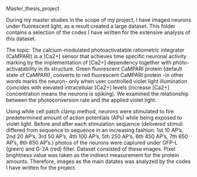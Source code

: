 Master_thesis_project

During my master studies in the scope of my project, I have imaged neurons under fluorescent light, as a result created a large dataset. This folder contains a selection of the codes I have written for the extensive analysis of this dataset.

The topic: The calcium-modulated photoactivatable ratiometric integrator (CaMPARI) is a [Ca2+] sensor that achieves time specific neuronal activity marking by the implementation of [Ca2+] dependency together with photo-activatability in its structure. Green fluorescent CaMPARI protein (default state of CaMPARI), converts to red fluorescent CaMPARI protein -in other words marks the neuron- only when user controlled violet light illumination coincides with elevated intracellular [Ca2+] levels (increase [Ca2+] concentration means the neurons is spiking). We examined the relationship between the photoconversion rate and the applied violet light.

Using while cell patch clamp method, neurons were stimulated to fire predetermined amount of action potentials (APs) while being exposed to violet light. Before and after each stimulation sequence (delivered stimuli differed from sequence to sequence in an increasing fashion: 1st 10 AP’s, 2nd 20 AP’s, 3rd 50 AP’s, 4th 100 AP’s, 5th 250 AP’s, 6th 450 AP’s, 7th 650 AP’s, 8th 850 AP’s.) photos of the neurons were captured under GFP-L (green) and G-2A (red) filter. Dataset consisted of these images. Pixel brightness value was taken as the indirect measurement for the protein amounts. Therefore, images as the main datates was analyzed by the codes I have written for the project.